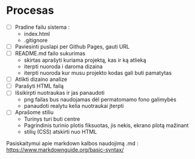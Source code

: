 # Procesas

- [ ] Pradine failu sistema :
  - index.html
  - .gitignore
- [ ] Paviesinti puslapi per Github Pages, gauti URL
- [ ] README.md failo sukurimas
  - skirtas aprašyti kuriama projektą, kas ir ką atlieką
  - iterpti nuoroda i daroma dizaina
  - iterpti nuoroda kur musu projekto kodas gali buti pamatytas
- [ ] Atlikti dizaino analize
- [ ] Parašyti HTML failą
- [ ] Išsikirpti nuotraukas ir jas panaudoti
  - png failas bus naudojamas dėl permatomamo fono galimybės
  - panaudoti realytu kelia nuotraukai įterpti
- [ ] Aprašome stiliu
  - Turinys turi buti centre
  - Pagrindinis turinio plotis fiksuotas, jis nekis, ekrano plotą mažinant
  - stilių (CSS) atskirti nuo HTML

Pasiskaitymui apie markdown kalbos naudojimą .md :
https://www.markdownguide.org/basic-syntax/
